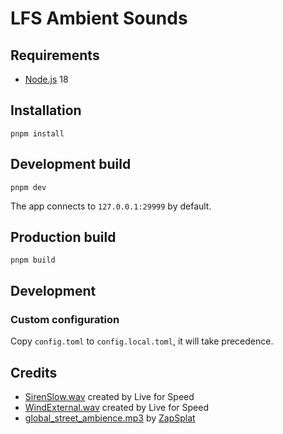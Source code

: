 # LFS Ambient Sounds

## Requirements

- [Node.js](https://nodejs.org/) 18

## Installation

```shell
pnpm install
```

## Development build

```shell
pnpm dev
```

The app connects to `127.0.0.1:29999` by default.

## Production build

```shell
pnpm build
```

## Development

### Custom configuration

Copy `config.toml` to `config.local.toml`, it will take precedence.

## Credits

- [SirenSlow.wav](./sounds/SirenSlow.wav) created by Live for Speed
- [WindExternal.wav](./sounds/WindExternal.wav) created by Live for Speed
- [global_street_ambience.mp3](./sounds/global_street_ambience.mp3) by [ZapSplat](https://www.zapsplat.com/music/suburban-street-ambience-summertime-air-conditioning-units-in-background-steady-noise-of-sparrows-and-faint-occasional-collard-dove/)